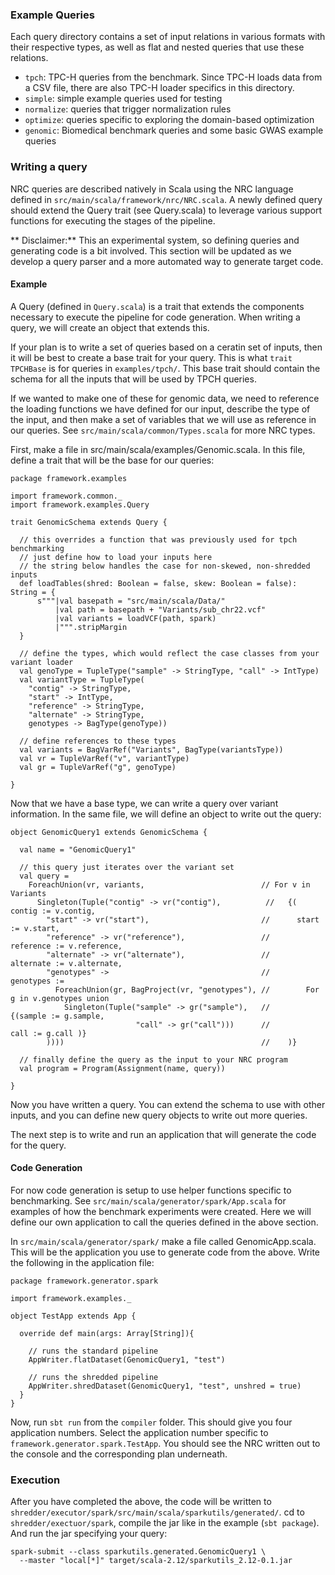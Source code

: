 ### Example Queries

Each query directory contains a set of input relations in various formats with their respective types, 
as well as flat and nested queries that use these relations. 

* `tpch`: TPC-H queries from the benchmark. Since TPC-H loads data from a CSV file, there are also TPC-H loader specifics in this directory.
* `simple`: simple example queries used for testing
* `normalize`: queries that trigger normalization rules
* `optimize`: queries specific to exploring the domain-based optimization
* `genomic`: Biomedical benchmark queries and some basic GWAS example queries

### Writing a query

NRC queries are described natively in Scala using the NRC language defined in `src/main/scala/framework/nrc/NRC.scala`. 
A newly defined query should extend the Query trait (see Query.scala) to leverage various support functions for executing the 
stages of the pipeline. 

** Disclaimer:** This an experimental system, so defining queries and generating code is a bit involved. This section will be updated as we develop a query parser and a more automated way to generate target code.

#### Example

A Query (defined in `Query.scala`) is a trait that extends the components necessary 
to execute the pipeline for code generation. When writing a query, we will create 
an object that extends this. 

If your plan is to write a set of queries based on a ceratin set of inputs, then 
it will be best to create a base trait for your query. This is what `trait TPCHBase` 
is for queries in `examples/tpch/`. This base trait should contain the schema for 
all the inputs that will be used by TPCH queries. 

If we wanted to make one of these for genomic data, we need to reference the 
loading functions we have defined for our input, describe the type of the input, 
and then make a set of variables that we will use as reference in our queries. 
See `src/main/scala/common/Types.scala` for more NRC types.

First, make a file in src/main/scala/examples/Genomic.scala. In this file, 
define a trait that will be the base for our queries:

```
package framework.examples

import framework.common._
import framework.examples.Query

trait GenomicSchema extends Query {

  // this overrides a function that was previously used for tpch benchmarking
  // just define how to load your inputs here
  // the string below handles the case for non-skewed, non-shredded inputs
  def loadTables(shred: Boolean = false, skew: Boolean = false): String = {
      s"""|val basepath = "src/main/scala/Data/"
          |val path = basepath + "Variants/sub_chr22.vcf"
          |val variants = loadVCF(path, spark)
          |""".stripMargin
  }

  // define the types, which would reflect the case classes from your variant loader 
  val genoType = TupleType("sample" -> StringType, "call" -> IntType)
  val variantType = TupleType(
    "contig" -> StringType, 
    "start" -> IntType, 
    "reference" -> StringType, 
    "alternate" -> StringType, 
    genotypes -> BagType(genoType))

  // define references to these types
  val variants = BagVarRef("Variants", BagType(variantsType))
  val vr = TupleVarRef("v", variantType)
  val gr = TupleVarRef("g", genoType)

}
```

Now that we have a base type, we can write a query over variant information. 
In the same file, we will define an object to write out the query:

```
object GenomicQuery1 extends GenomicSchema {
  
  val name = "GenomicQuery1"

  // this query just iterates over the variant set
  val query = 
    ForeachUnion(vr, variants,                          // For v in Variants
      Singleton(Tuple("contig" -> vr("contig"),          //   {( contig := v.contig,  
        "start" -> vr("start"),                         //      start := v.start, 
        "reference" -> vr("reference"),                 //       reference := v.reference,
        "alternate" -> vr("alternate"),                 //       alternate := v.alternate,
        "genotypes" ->                                  //       genotypes := 
          ForeachUnion(gr, BagProject(vr, "genotypes"), //        For g in v.genotypes union
            Singleton(Tuple("sample" -> gr("sample"),   //          {(sample := g.sample,
                            "call" -> gr("call")))      //            call := g.call )}
        ))))                                            //    )}

  // finally define the query as the input to your NRC program
  val program = Program(Assignment(name, query))

}
```

Now you have written a query. You can extend the schema to use with other inputs, and 
you can define new query objects to write out more queries. 

The next step is to write and run an application that will generate the code for the query. 

#### Code Generation

For now code generation is setup to use helper functions specific to benchmarking. See `src/main/scala/generator/spark/App.scala` for examples of how the benchmark experiments were created. Here we will define our own application to call the queries defined in the above section. 

In `src/main/scala/generator/spark/` make a file called GenomicApp.scala. This will be the application you use to generate code from the above. Write the following in the application file:

```
package framework.generator.spark

import framework.examples._

object TestApp extends App {
 
  override def main(args: Array[String]){
    
    // runs the standard pipeline
    AppWriter.flatDataset(GenomicQuery1, "test")
    
    // runs the shredded pipeline
    AppWriter.shredDataset(GenomicQuery1, "test", unshred = true)
  }
}
```

Now, run `sbt run` from the `compiler` folder. This should give you four application numbers. Select the application number specific to `framework.generator.spark.TestApp`. You should see the NRC written out to the console and the corresponding plan underneath.

### Execution

After you have completed the above, the code will be written to `shredder/executor/spark/src/main/scala/sparkutils/generated/`. cd to `shredder/exectuor/spark`, compile the jar like in the example (`sbt package`). And run the jar specifying your query: 

```
spark-submit --class sparkutils.generated.GenomicQuery1 \
  --master "local[*]" target/scala-2.12/sparkutils_2.12-0.1.jar
```
